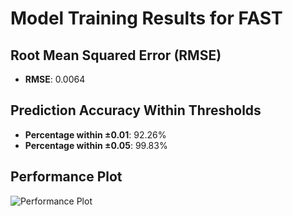 # Model Training Results for FAST

## Root Mean Squared Error (RMSE)
- **RMSE**: 0.0064

## Prediction Accuracy Within Thresholds
- **Percentage within ±0.01**: 92.26%
- **Percentage within ±0.05**: 99.83%

## Performance Plot
![Performance Plot](../imgs/FAST.png)
